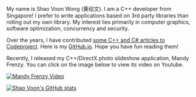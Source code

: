 My name is Shao Voon Wong (黄绍文). I am a C++ developer from Singapore! I prefer to write applications based on 3rd party libraries than rolling out my own library. My interest lies primarily in computer graphics, software optimization, concurrency and security.

Over the years, I have contributed [some C++ and C# articles to Codeproject](https://www.codeproject.com/script/Articles/MemberArticles.aspx?amid=88591). Here is my [GitHub.io](https://shaovoon.github.io/). Hope you have fun reading them!

Recently, I released my C++/DirectX photo slideshow application, Mandy Frenzy. You can click on the image below to view its video on Youtube.

[![Mandy Frenzy Video](https://img.youtube.com/vi/ilSeZznzDt4/0.jpg)](https://www.youtube.com/watch?v=od1Z9nb5vwQ)

[![Shao Voon's GitHub stats](https://github-readme-stats.vercel.app/api?username=shaovoon)](https://github.com/anuraghazra/github-readme-stats)
